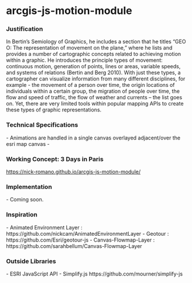 # arcgis-js-motion-module

<h3>Justification</h3>
In Bertin’s Semiology of Graphics, he includes a section that he titles “GEO O: The representation of movement on the plane,” where he lists and provides a number of cartographic concepts related to achieving motion within a graphic. He introduces the principle types of movement: continuous motion, generation of points, lines or areas, variable speeds, and systems of relations (Bertin and Berg 2010). With just these types, a cartographer can visualize information from many different disciplines, for example - the movement of a person over time, the origin locations of individuals within a certain group, the migration of people over time, the flow and speed of traffic, the flow of weather and currents – the list goes on. Yet, there are very limited tools within popular mapping APIs to create these types of graphic representations. 

<h3> Technical Specifications </h3>
- Animations are handled in a single canvas overlayed adjacent/over the esri map canvas
- 




<h3>Working Concept: 3 Days in Paris</h3>
<a href="https://nick-romano.github.io/arcgis-js-motion-module/">https://nick-romano.github.io/arcgis-js-motion-module/</a>


<h3>Implementation</h3>
- Coming soon.

<h3>Inspiration</h3>
- Animated Environment Layer : https://github.com/nickcam/AnimatedEnvironmentLayer
- Geotour : https://github.com/Esri/geotour-js
- Canvas-Flowmap-Layer : https://github.com/sarahbellum/Canvas-Flowmap-Layer

<h3> Outside Libraries</h3>
- ESRI JavaScript API
- Simplify.js https://github.com/mourner/simplify-js